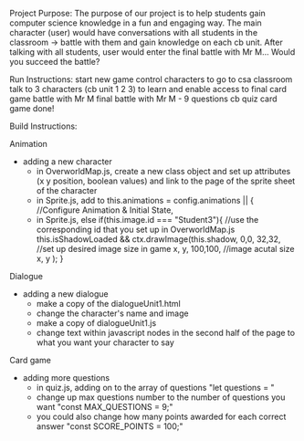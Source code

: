 Project Purpose:
The purpose of our project is to help students gain computer science knowledge in a fun and engaging way. The main character (user) would have conversations with all students in the classroom -> battle with them and gain knowledge on each cb unit. After talking with all students, user would enter the final battle with Mr M... Would you succeed the battle?


Run Instructions:
start new game
control characters to go to csa classroom
talk to 3 characters (cb unit 1 2 3) to learn and enable access to final card game battle with Mr M
final battle with Mr M - 9 questions cb quiz card game
done!


Build Instructions:

Animation
- adding a new character
  - in OverworldMap.js, create a new class object and set up attributes (x y position, boolean values) and link to the page of the sprite sheet of the character
  - in Sprite.js, add to this.animations = config.animations || { //Configure Animation & Initial State, 
  - in Sprite.js, 
     else if(this.image.id === "Student3"){ //use the corresponding id that you set up in OverworldMap.js
      this.isShadowLoaded && ctx.drawImage(this.shadow, 
        0,0, 
        32,32, //set up desired image size in game
        x, y, 
        100,100, //image acutal size x, y
      );
    }

Dialogue
- adding a new dialogue
  - make a copy of the dialogueUnit1.html
  - change the character's name and image
  - make a copy of dialogueUnit1.js
  - change text within javascript nodes in the second half of the page to what you want your character to say

Card game
- adding more questions
  - in quiz.js, adding on to the array of questions "let questions = " 
  - change up max questions number to the number of questions you want "const MAX_QUESTIONS = 9;"
  - you could also change how many points awarded for each correct answer "const SCORE_POINTS = 100;"
